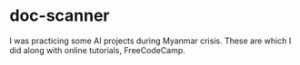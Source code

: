 # doc-scanner
I was practicing some AI projects during Myanmar crisis. These are which I did along with online tutorials, FreeCodeCamp.
